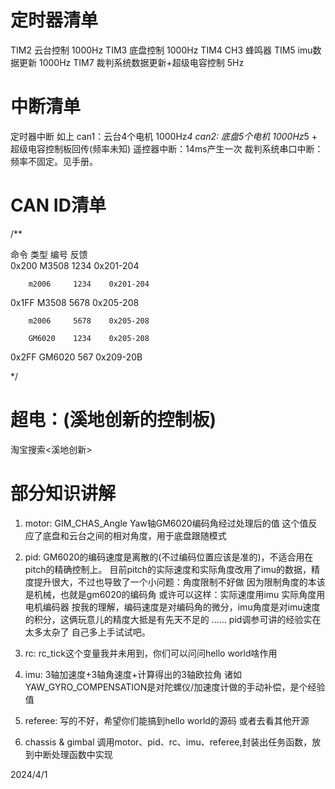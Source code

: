 # 定时器清单
TIM2 云台控制 1000Hz
TIM3 底盘控制 1000Hz
TIM4 CH3 蜂鸣器
TIM5 imu数据更新 1000Hz
TIM7 裁判系统数据更新+超级电容控制 5Hz

# 中断清单
定时器中断 如上
can1：云台4个电机 1000Hz*4
can2: 底盘5个电机 1000Hz*5 + 超级电容控制板回传(频率未知)
遥控器中断：14ms产生一次
裁判系统串口中断：频率不固定。见手册。

# CAN ID清单
/**

命令     类型      编号      反馈	
0x200   M3508     1234    0x201-204

        m2006     1234    0x201-204


0x1FF   M3508     5678    0x205-208

        m2006     5678    0x205-208

        GM6020    1234    0x205-208


0x2FF   GM6020    567     0x209-20B

*/

# 超电：(溪地创新的控制板)
淘宝搜索<溪地创新>

# 部分知识讲解
1. motor:
   GIM_CHAS_Angle Yaw轴GM6020编码角经过处理后的值
   这个值反应了底盘和云台之间的相对角度，用于底盘跟随模式

2. pid:
    GM6020的编码速度是离散的(不过编码位置应该是准的)，不适合用在pitch的精确控制上。
    目前pitch的实际速度和实际角度改用了imu的数据，精度提升很大，不过也导致了一个小问题：角度限制不好做
    因为限制角度的本该是机械，也就是gm6020的编码角
    或许可以这样：实际速度用imu 实际角度用电机编码器
    按我的理解，编码速度是对编码角的微分，imu角度是对imu速度的积分，这俩玩意儿的精度大抵是有先天不足的
    ......
    pid调参可讲的经验实在太多太杂了 自己多上手试试吧。

3. rc:
    rc_tick这个变量我并未用到，你们可以问问hello world啥作用

4. imu:
    3轴加速度+3轴角速度+计算得出的3轴欧拉角
    诸如YAW_GYRO_COMPENSATION是对陀螺仪/加速度计做的手动补偿，是个经验值

5. referee:
    写的不好，希望你们能搞到hello world的源码 或者去看其他开源

5. chassis & gimbal
    调用motor、pid、rc、imu、referee,封装出任务函数，放到中断处理函数中实现

2024/4/1

